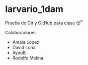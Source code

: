# larvario_1dam
Prueba de Git y GitHub para clase 😴

Colaboradores: 
- Amaia Lopez
- David Luna
- AyouB
- Rodolfo Molina